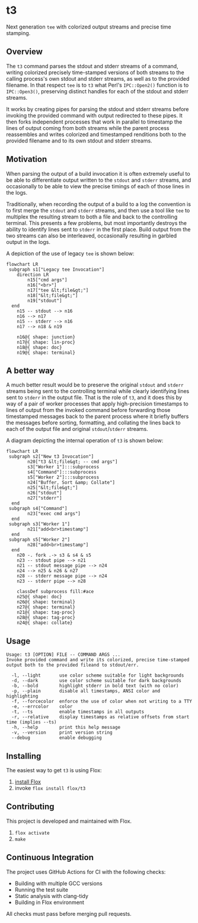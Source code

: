 # t3
Next generation `tee` with colorized output streams and precise time stamping.

## Overview

The `t3` command parses the stdout and stderr streams of a command,
writing colorized precisely time-stamped versions of both streams
to the calling process's own stdout and stderr streams,
as well as to the provided filename.
In that respect `tee` is to `t3` what
Perl's `IPC::Open2()` function is to `IPC::Open3()`,
preserving distinct handles for each of the stdout and stderr streams.

It works by creating pipes for parsing the stdout and stderr streams
before invoking the provided command with output redirected to these pipes.
It then forks independent processes that work in parallel
to timestamp the lines of output coming from both streams
while the parent process reassembles and writes colorized and timestamped renditions
both to the provided filename and to its own stdout and stderr streams.

## Motivation

When parsing the output of a build invocation
it is often extremely useful to be able
to differentiate output written to the `stdout` and `stderr` streams,
and occasionally to be able to view the
precise timings of each of those lines in the logs.

Traditionally, when recording the output of a build to a log
the convention is to first merge the `stdout` and `stderr` streams,
and then use a tool like `tee` to multiplex the resulting stream
to both a file and back to the controlling terminal.
This presents a few problems, but most importantly
destroys the ability to identify lines sent to `stderr` in the first place.
Build output from the two streams can also be interleaved,
occasionally resulting in garbled output in the logs.

A depiction of the use of legacy `tee` is shown below:

```mermaid
flowchart LR
 subgraph s1["Legacy tee Invocation"]
    direction LR
        n15["cmd args"]
        n16["<br>"]
        n17["tee &lt;file&gt;"]
        n18["&lt;file&gt;"]
        n19["stdout"]
  end
    n15 -- stdout --> n16
    n16 --> n17
    n15 -- stderr --> n16
    n17 --> n18 & n19

    n16@{ shape: junction}
    n17@{ shape: lin-proc}
    n18@{ shape: doc}
    n19@{ shape: terminal}
```

## A better way

A much better result would be
to preserve the original `stdout` and `stderr` streams
being sent to the controlling terminal
while clearly identifying lines sent to `stderr` in the output file.
That is the role of `t3`, and it does this by way of
a pair of worker processes that apply high-precision timestamps
to lines of output from the invoked command
before forwarding those timestamped messages back to the parent process
where it briefly buffers the messages before sorting, formatting, and collating
the lines back to each of the output file and original `stdout`/`stderr` streams.

A diagram depicting the internal operation of `t3` is shown below:

```mermaid
flowchart LR
 subgraph s2["New t3 Invocation"]
        n20["t3 &lt;file&gt; -- cmd args"]
        s3["Worker 1"]:::subprocess
        s4["Command"]:::subprocess
        s5["Worker 2"]:::subprocess
        n24["Buffer, Sort &amp; Collate"]
        n25["&lt;file&gt;"]
        n26["stdout"]
        n27["stderr"]
  end
 subgraph s4["Command"]
        n23["exec cmd args"]
  end
 subgraph s3["Worker 1"]
        n21["add<br>timestamp"]
  end
 subgraph s5["Worker 2"]
        n28["add<br>timestamp"]
  end
    n20 -. fork .-> s3 & s4 & s5
    n23 -- stdout pipe --> n21
    n21 -- stdout message pipe --> n24
    n24 --> n25 & n26 & n27
    n28 -- stderr message pipe --> n24
    n23 -- stderr pipe --> n28

    classDef subprocess fill:#ace
    n25@{ shape: doc}
    n26@{ shape: terminal}
    n27@{ shape: terminal}
    n21@{ shape: tag-proc}
    n28@{ shape: tag-proc}
    n24@{ shape: collate}
```

## Usage

```
Usage: t3 [OPTION] FILE -- COMMAND ARGS ...
Invoke provided command and write its colorized, precise time-stamped output both to the provided fileand to stdout/err.

  -l, --light       use color scheme suitable for light backgrounds
  -d, --dark        use color scheme suitable for dark backgrounds
  -b, --bold        highlight stderr in bold text (with no color)
  -p, --plain       disable all timestamps, ANSI color and highlighting
  -f, --forcecolor  enforce the use of color when not writing to a TTY
  -e, --errcolor    color
  -t, --ts          enable timestamps in all outputs
  -r, --relative    display timestamps as relative offsets from start time (implies --ts)
  -h, --help        print this help message
  -v, --version     print version string
  --debug           enable debugging
```

## Installing

The easiest way to get `t3` is using Flox:

1. [install Flox](https://flox.dev)
2. invoke `flox install flox/t3`

## Contributing

This project is developed and maintained with Flox.

1. `flox activate`
2. `make`

## Continuous Integration

The project uses GitHub Actions for CI with the following checks:
- Building with multiple GCC versions
- Running the test suite
- Static analysis with clang-tidy
- Building in Flox environment

All checks must pass before merging pull requests.
